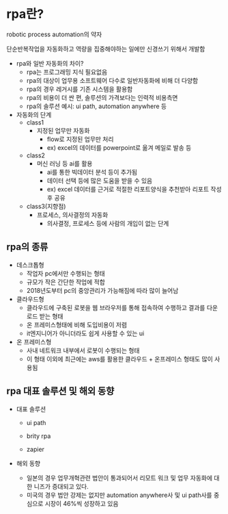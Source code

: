 # rpa란?

robotic process automation의 약자

단순반복작업을 자동화하고 역량을 집중해야하는 일에만 신경쓰기 위해서 개발함

- rpa와 일반 자동화의 차이?
  - rpa는 프로그래밍 지식 필요없음
  - rpa의 대상이 업무용 소프트웨어 다수로 일반자동화에 비해 더 다양함
  - rpa의 경우 레거시를 기존 시스템을 활용함
  - rpa의 비용이 더 싼 편, 솔루션의 가격보다는 인력적 비용측면
  - rpa의 솔루션 예시: ui path, automation anywhere 등
- 자동화의 단계
  - class1
    - 지정된 업무만 자동화
      - flow로 지정된 업무만 처리
      - ex) excel의 데이터를 powerpoint로 옮겨 메일로 발송 등
  - class2
    - 머신 러닝 등 ai를 활용
      - ai를 통한 빅데이터 분석 등이 추가됨
      - 데이터 선택 등에 많은 도움을 받을 수 있음
      - ex) excel 데이터를 근거로 적절한 리포트양식을 추천받아 리포트 작성 후 공유
  - class3(지향점)
    - 프로세스, 의사결정의 자동화
      - 의사결정, 프로세스 등에 사람의 개입이 없는 단계

## rpa의 종류

- 데스크톱형
  - 작업자 pc에서만 수행되는 형태
  - 규모가 작은 간단한 작업에 적합
  - 2018년도부터 pc의 중앙관리가 가능해짐에 따라 많이 늘어남
- 클라우드형
  - 클라우드에 구축된 로봇을 웹 브라우저를 통해 접속하여 수행하고 결과를 다운로드 받는 형태
  - 온 프레미스형태에 비해 도입비용이 저렴
  - it엔지니어가 아니더라도 쉽게 사용할 수 있는 ui
- 온 프레미스형
  - 사내 네트워크 내부에서 로봇이 수행되는 형태
  - 이 형태 이외에 최근에는 aws를 활용한 클라우드 + 온프레미스 형태도 많이 사용됨

## rpa 대표 솔루션 및 해외 동향

- 대표 솔루션

  - ui path

  - brity rpa

  - zapier

- 해외 동향

  - 일본의 경우 업무개혁관련 법안이 통과되어서 리모트 워크 및 업무 자동화에 대한 니즈가 증대되고 있다.
  - 미국의 경우 법안 강제는 없지만 automation anywhere사 및 ui path사를 중심으로 시장이 46%씩 성장하고 있음

